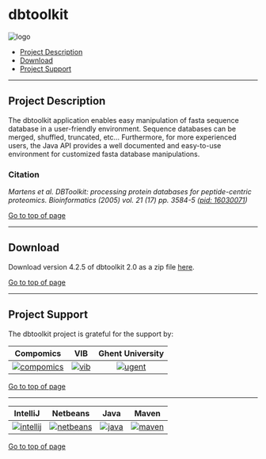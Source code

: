 # dbtoolkit
![logo](http://genesis.ugent.be/uvpublicdata/dbtoolkit/dbtoolkit_logo.png) 

 * [Project Description](#project-description)
 * [Download](#download)
 * [Project Support](#project-support)

----

## Project Description

The dbtoolkit application enables easy manipulation of fasta sequence database in a user-friendly environment. Sequence databases can be merged, shuffled, truncated, etc... 
Furthermore, for more experienced users, the Java API provides a well  documented and easy-to-use environment for customized fasta database manipulations.

### Citation
*Martens et al. DBToolkit: processing protein databases for peptide-centric proteomics. Bioinformatics (2005) vol. 21 (17) pp. 3584-5 ([pid: 16030071](http://www.ncbi.nlm.nih.gov/pubmed/16030071))*

[Go to top of page](#dbtoolkit)

----

## Download
Download version 4.2.5 of dbtoolkit 2.0 as a zip file [here](http://genesis.ugent.be/maven2/com/compomics/dbtoolkit/4.2.5/dbtoolkit-4.2.5.zip).

[Go to top of page](#dbtoolkit)

----

## Project Support

The dbtoolkit project is grateful for the support by:

| Compomics | VIB | Ghent University|
|:--:|:--:|:--:|
| [![compomics](http://genesis.ugent.be/uvpublicdata/image/compomics.png)](http://www.compomics.com) | [![vib](http://genesis.ugent.be/uvpublicdata/image/vib.png)](http://www.vib.be) | [![ugent](http://genesis.ugent.be/uvpublicdata/image/ugent.png)](http://www.ugent.be/en) |

[Go to top of page](#dbtoolkit)

----

| IntelliJ | Netbeans | Java | Maven |
|:--:|:--:|:--:|:--:|
| [![intellij](https://www.jetbrains.com/idea/docs/logo_intellij_idea.png)](https://www.jetbrains.com/idea/) | [![netbeans](https://netbeans.org/images_www/visual-guidelines/NB-logo-single.jpg)](https://netbeans.org/) | [![java](http://genesis.ugent.be/uvpublicdata/image/java.png)](http://java.com/en/) | [![maven](http://genesis.ugent.be/uvpublicdata/image/maven.png)](http://maven.apache.org/) |

[Go to top of page](#dbtoolkit)
